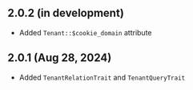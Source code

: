 ## 2.0.2 (in development)

- Added `Tenant::$cookie_domain` attribute

## 2.0.1 (Aug 28, 2024)

- Added `TenantRelationTrait` and `TenantQueryTrait`